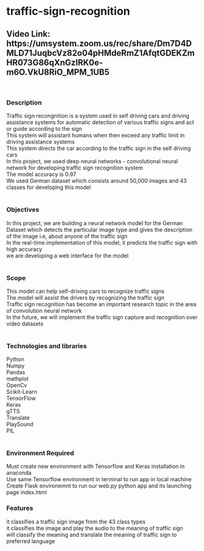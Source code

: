 <h1> traffic-sign-recognition </h1>
<h2> Video Link: https://umsystem.zoom.us/rec/share/Dm7D4DMLD71JuqbcVz82o04pHMdeRmZ1AfqtGDEKZmHR073G86qXnGzIRK0e-m6O.VkU8RiO_MPM_1UB5 </h2>
</br>
<h3> Description </h3>
Traffic sign recongnition is a system used in self driving cars and driving assistance systems for automatic detection of various traffic signs and act or guide according to the sign</br>
This system will assistant humans when then exceed any traffic limit in driving assistance systems </br>
This system directs the car according to the traffic sign in the self driving cars </br>
In this project, we used deep neural networks - convolutional neural network  for developing traffic sign recognition system </br>
The model accuracy is 0.97  </br> 
We used German dataset which consists around 50,000 images and 43 classes for developing this model </br>
</br>
<h3> Objectives </h3>
In this project, we are building a neural network model for the German Dataset which detects the particular image type and gives the description of the image i.e, about anyone of the traffic sign </br>
In the real-time implementation of this model, it predicts the traffic sign with high accuracy </br>
we are developing a web interface for the model </br>
</br>
<h3> Scope </h3>
This model can help self-driving cars to recognize traffic signs </br>
The model will assist the drivers by recognizing the traffic sign </br>
Traffic sign recognition has become an important research topic in the area of convolution neural network </br>
In the future, we will implement the traffic sign capture and  recognition over video datasets </br>
</br> 
<h3> Technologies and libraries </h3>
Python </br>
Numpy </br>
Pandas </br>
mathplot </br>
OpenCv </br>
Scikit-Learn </br>
TensorFlow </br>
Keras </br>
gTTS </br>
Translate </br>
PlaySound </br>
PIL </br>
</br>
<h3> Environment Required </h3>
Must create new environment with Tensorflow and Keras installation in anaconda </br>
Use same Tensorflow environment in terminal to run app in local machine </br>
Create Flask environemnt to run our web.py python app and its launching page index.html </br>

<h3> Features </h3>
it classifies a traffic sign image from the 43 class types </br>
it classifies the image and play the audio to the meaning of traffic sign </br>
will classify the meaning and translate the meaning of traffic sign to preferred language </br>
